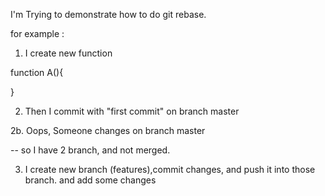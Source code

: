 I'm Trying to demonstrate how to do git rebase.


for example : 

1. I create new function 

function A(){

}

2. Then I commit with "first commit" on branch master

2b. Oops, Someone changes on branch master

-- so I have 2 branch, and not merged.



3. I create new branch (features),commit changes, and push it into those branch. and add some changes